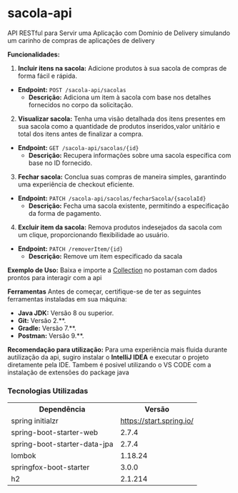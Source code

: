 # sacola-api
API RESTful para Servir uma Aplicação com Domínio de Delivery
simulando um carinho de compras de aplicações de delivery

**Funcionalidades:**
1. **Incluir itens na sacola:** Adicione produtos à sua sacola de compras de forma fácil e rápida.
- **Endpoint:** `POST /sacola-api/sacolas`
   - **Descrição:** Adiciona um item à sacola com base nos detalhes fornecidos no corpo da solicitação.
   
2. **Visualizar sacola:** Tenha uma visão detalhada dos itens presentes em sua sacola como a quantidade
 de produtos inseridos,valor unitário e total dos itens antes de finalizar a compra.
 - **Endpoint:** `GET /sacola-api/sacolas/{id}`
   - **Descrição:** Recupera informações sobre uma sacola específica com base no ID fornecido.

3. **Fechar sacola:** Conclua suas compras de maneira simples, garantindo uma experiência de checkout 
eficiente.
- **Endpoint:** `PATCH /sacola-api/sacolas/fecharSacola/{sacolaId}`
   - **Descrição:** Fecha uma sacola existente, permitindo a especificação da forma de pagamento.

4. **Excluir item da sacola:** Remova produtos indesejados da sacola com um clique, proporcionando flexibilidade ao usuário. 
- **Endpoint:** `PATCH /removerItem/{id} `
   - **Descrição:** Remove um item especificado da sacala


**Exemplo de Uso:**
   Baixa e importe a [Collection](postman_collection/Sacola-API.postman_collection.json) no postaman com dados prontos para interagir com a api





**Ferramentas**
Antes de começar, certifique-se de ter as seguintes ferramentas instaladas em sua máquina:

- **Java JDK:** Versão 8 ou superior.
- **Git:** Versão 2.**.
- **Gradle:** Versão 7.**.
- **Postman:** Versão 9.**.

**Recomendação para utilização:**
Para uma experiência mais fluida durante autilização da api, sugiro instalar o **IntelliJ IDEA**
e executar o projeto diretamente pela IDE. Tambem é posivel utilizando o VS CODE com a 
instalação de extensões do package java


<h3>Tecnologias Utilizadas</h3>

<table>
<tr>
	<th>Dependência</th>
	<th>Versão</th>
</tr>
<tr>
	<td>spring initialzr</td>
	<td><a href="https://start.spring.io/">https://start.spring.io/</a></td>
</tr>
<tr>
	<td>spring-boot-starter-web</td>
	<td>2.7.4</td>
</tr>
<tr>
	<td>spring-boot-starter-data-jpa</td>
	<td>2.7.4</td>
</tr>
<tr>
	<td>lombok</td>
	<td>1.18.24</td>
</tr>
<tr>
	<td>springfox-boot-starter</td>
	<td>3.0.0</td>
</tr>
<tr>
	<td>h2</td>
	<td>2.1.214</td>
</tr>
</table>






